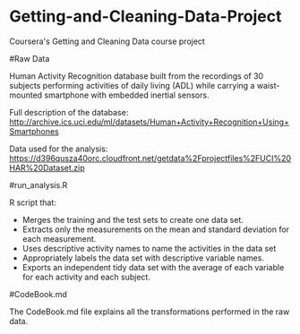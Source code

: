 # Getting-and-Cleaning-Data-Project
Coursera's Getting and Cleaning Data course project

#Raw Data

Human Activity Recognition database built from the recordings of 30 subjects performing activities of daily living (ADL) while carrying a waist-mounted smartphone with embedded inertial sensors.

Full description of the database:
http://archive.ics.uci.edu/ml/datasets/Human+Activity+Recognition+Using+Smartphones 

Data used for the analysis:
https://d396qusza40orc.cloudfront.net/getdata%2Fprojectfiles%2FUCI%20HAR%20Dataset.zip 

#run_analysis.R

R script that:  
- Merges the training and the test sets to create one data set.
- Extracts only the measurements on the mean and standard deviation for each measurement. 
- Uses descriptive activity names to name the activities in the data set
- Appropriately labels the data set with descriptive variable names. 
- Exports an independent tidy data set with the average of each variable for each activity and each subject.

#CodeBook.md

The CodeBook.md file explains all the transformations performed in the raw data.
